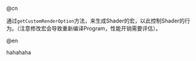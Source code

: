 @cn

通过`getCustomRenderOption`方法，来生成Shader的宏，以此控制Shader的行为。（注意修改宏会导致重新编译Program，性能开销需要评估）。

@en

hahahaha
